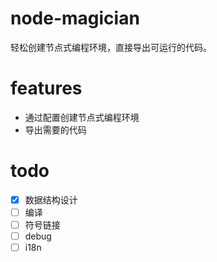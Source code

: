 # node-magician

轻松创建节点式编程环境，直接导出可运行的代码。

# features

- 通过配置创建节点式编程环境
- 导出需要的代码

# todo

+ [x] 数据结构设计
+ [ ] 编译
+ [ ] 符号链接
+ [ ] debug
+ [ ] i18n